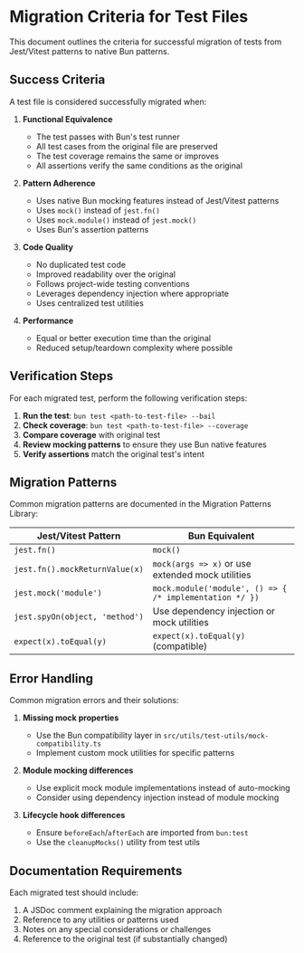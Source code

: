 # Migration Criteria for Test Files

This document outlines the criteria for successful migration of tests from Jest/Vitest patterns to native Bun patterns.

## Success Criteria

A test file is considered successfully migrated when:

1. **Functional Equivalence**

   - The test passes with Bun's test runner
   - All test cases from the original file are preserved
   - The test coverage remains the same or improves
   - All assertions verify the same conditions as the original

2. **Pattern Adherence**

   - Uses native Bun mocking features instead of Jest/Vitest patterns
   - Uses `mock()` instead of `jest.fn()`
   - Uses `mock.module()` instead of `jest.mock()`
   - Uses Bun's assertion patterns

3. **Code Quality**

   - No duplicated test code
   - Improved readability over the original
   - Follows project-wide testing conventions
   - Leverages dependency injection where appropriate
   - Uses centralized test utilities

4. **Performance**
   - Equal or better execution time than the original
   - Reduced setup/teardown complexity where possible

## Verification Steps

For each migrated test, perform the following verification steps:

1. **Run the test**: `bun test <path-to-test-file> --bail`
2. **Check coverage**: `bun test <path-to-test-file> --coverage`
3. **Compare coverage** with original test
4. **Review mocking patterns** to ensure they use Bun native features
5. **Verify assertions** match the original test's intent

## Migration Patterns

Common migration patterns are documented in the Migration Patterns Library:

| Jest/Vitest Pattern            | Bun Equivalent                                          |
| ------------------------------ | ------------------------------------------------------- |
| `jest.fn()`                    | `mock()`                                                |
| `jest.fn().mockReturnValue(x)` | `mock(args => x)` or use extended mock utilities        |
| `jest.mock('module')`          | `mock.module('module', () => { /* implementation */ })` |
| `jest.spyOn(object, 'method')` | Use dependency injection or mock utilities              |
| `expect(x).toEqual(y)`         | `expect(x).toEqual(y)` (compatible)                     |

## Error Handling

Common migration errors and their solutions:

1. **Missing mock properties**

   - Use the Bun compatibility layer in `src/utils/test-utils/mock-compatibility.ts`
   - Implement custom mock utilities for specific patterns

2. **Module mocking differences**

   - Use explicit mock module implementations instead of auto-mocking
   - Consider using dependency injection instead of module mocking

3. **Lifecycle hook differences**
   - Ensure `beforeEach`/`afterEach` are imported from `bun:test`
   - Use the `cleanupMocks()` utility from test utils

## Documentation Requirements

Each migrated test should include:

1. A JSDoc comment explaining the migration approach
2. Reference to any utilities or patterns used
3. Notes on any special considerations or challenges
4. Reference to the original test (if substantially changed)
